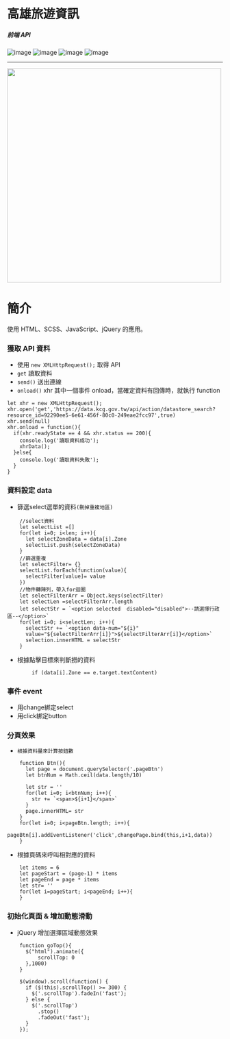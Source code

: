 # 高雄旅遊資訊
##### 前端 API 
![image](https://img.shields.io/badge/exercise-JavaScript-FFC800.svg) ![image](https://img.shields.io/badge/exercise-jQuery-1D85FE.svg) ![image](https://img.shields.io/badge/exercise-RWD-FF6C0F.svg) ![image](https://img.shields.io/badge/exercise-SCSS-E6097D.svg)
***
<img src="https://github.com/physicx594/Kaohsiung-Travel/blob/master/readme_IMG.png"  width=500  />



# 簡介
使用 HTML、SCSS、JavaScript、jQuery 的應用。

### 獲取 API 資料

- 使用 `new XMLHttpRequest();` 取得 API
- `get` 讀取資料
- `send()` 送出連線
- `onload()` xhr 其中一個事件 onload，當確定資料有回傳時，就執行 function

```
let xhr = new XMLHttpRequest();
xhr.open('get','https://data.kcg.gov.tw/api/action/datastore_search?resource_id=92290ee5-6e61-456f-80c0-249eae2fcc97',true)
xhr.send(null)
xhr.onload = function(){
  if(xhr.readyState == 4 && xhr.status == 200){
    console.log('讀取資料成功');
    xhrData();
  }else{
    console.log('讀取資料失敗');
  }
}
```

### 資料設定 data

- 篩選select選單的資料`(刪掉重複地區)`
``` 
    //select資料
    let selectList =[]
    for(let i=0; i<len; i++){
      let selectZoneData = data[i].Zone
      selectList.push(selectZoneData) 
    }
    //篩選重複
    let selectFilter= {}
    selectList.forEach(function(value){
      selectFilter[value]= value
    })
    //物件轉陣列，帶入for迴圈
    let selectFilterArr = Object.keys(selectFilter)
    let selectLen =selectFilterArr.length
    let selectStr = `<option selected  disabled="disabled">--請選擇行政區--</option>`
    for(let i=0; i<selectLen; i++){
      selectStr += `<option data-num="${i}"
      value="${selectFilterArr[i]}">${selectFilterArr[i]}</option>`
      selection.innerHTML = selectStr
    } 
```

- 根據點擊目標來判斷撈的資料
```
        if (data[i].Zone == e.target.textContent)
```
### 事件 event

- 用change綁定select
- 用click綁定button


### 分頁效果 

- `根據資料量來計算按鈕數`
```
    function Btn(){
      let page = document.querySelector('.pageBtn')
      let btnNum = Math.ceil(data.length/10)

      let str = ''
      for(let i=0; i<btnNum; i++){
        str += `<span>${i+1}</span>`
      }
      page.innerHTML= str
    }
    for(let i=0; i<pageBtn.length; i++){
      pageBtn[i].addEventListener('click',changePage.bind(this,i+1,data))
    }
```

- 根據頁碼來呼叫相對應的資料
```
    let items = 6
    let pageStart = (page-1) * items
    let pageEnd = page * items
    let str= ''
    for(let i=pageStart; i<pageEnd; i++){
    }
```

### 初始化頁面 & 增加動態滑動
- jQuery 增加選擇區域動態效果
```
    function goTop(){
      $("html").animate({
          scrollTop: 0
      },1000)
    }

    $(window).scroll(function() {
      if ($(this).scrollTop() >= 300) {
        $('.scrollTop').fadeIn('fast');
      } else {
        $('.scrollTop')
          .stop()
          .fadeOut('fast');
      }
    });
```
